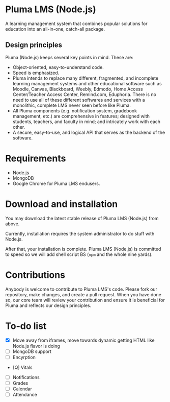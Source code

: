 # Pluma LMS (Node.js)
A learning management system that combines popular solutions for education into an all-in-one, catch-all package.

## Design principles
Pluma (Node.js) keeps several key points in mind. These are:
- Object-oriented, easy-to-understand code.
- Speed is emphasized.
- Pluma intends to replace many different, fragmented, and incomplete learning management systems and other educational software such as Moodle, Canvas, Blackboard, Weebly, Edmodo, Home Access Center/Teacher Access Center, Remind.com, Eduphoria. There is no need to use all of these different softwares and services with a monolithic, complete LMS never seen before like Pluma.
- All Pluma components (e.g. notification system, gradebook management, etc.) are comprehensive in features; designed with students, teachers, and faculty in mind; and intricately work with each other.
- A secure, easy-to-use, and logical API that serves as the backend of the software.

# Requirements
- Node.js
- MongoDB
- Google Chrome for Pluma LMS endusers.

# Download and installation
You may download the latest stable release of Pluma LMS (Node.js) from above.

Currently, installation requires the system administrator to do stuff with Node.js.

After that, your installation is complete. Pluma LMS (Node.js) is committed to speed so we will add shell script BS (```npm``` and the whole nine yards).

# Contributions
Anybody is welcome to contribute to Pluma LMS's code. Please fork our repository, make changes, and create a pull request. When you have done so, our core team will review your contribution and ensure it is beneficial for Pluma and reflects our design principles.

# To-do list
- [x] Move away from iframes, move towards dynamic getting HTML like Node.js flavor is doing
- [ ] MongoDB support
- [ ] Encyrption
- [Q] Vitals
- [ ] Notifications
- [ ] Grades
- [ ] Calendar
- [ ] Attendance
